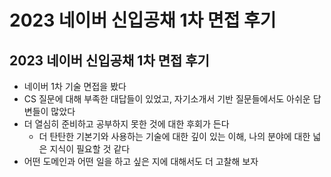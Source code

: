 # 2023 네이버 신입공채 1차 면접 후기

## 2023 네이버 신입공채 1차 면접 후기

- 네이버 1차 기술 면접을 봤다
- CS 질문에 대해 부족한 대답들이 있었고, 자기소개서 기반 질문들에서도 아쉬운 답변들이 많았다
- 더 열심히 준비하고 공부하지 못한 것에 대한 후회가 든다
  - 더 탄탄한 기본기와 사용하는 기술에 대한 깊이 있는 이해, 나의 분야에 대한 넓은 지식이 필요할 것 같다
- 어떤 도메인과 어떤 일을 하고 싶은 지에 대해서도 더 고찰해 보자
